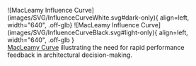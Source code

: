 <figure markdown="span">
  ![MacLeamy Influence Curve](images/SVG/InfluenceCurveWhite.svg#dark-only){ align=left, width="640",  .off-glb}
  ![MacLeamy Influence Curve](images/SVG/InfluenceCurveBlack.svg#light-only){ align=left, width="640", .off-glb }
  <figcaption><a href="https://www.youtube.com/watch?v=9bUlBYc_Gl4">MacLeamy Curve</a> illustrating the need for rapid performance feedback in architectural decision-making.</figcaption>
</figure> 